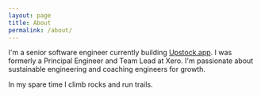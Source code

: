 ```yaml
---
layout: page
title: About
permalink: /about/
---
```


I'm a senior software engineer currently building [Upstock.app](https://www.upstock.app). I was formerly a Principal Engineer and Team Lead at Xero. I'm passionate about sustainable engineering and coaching engineers for growth.

In my spare time I climb rocks and run trails.
